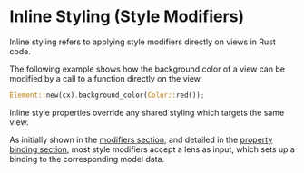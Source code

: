 # Inline Styling (Style Modifiers)
Inline styling refers to applying style modifiers directly on views in Rust code. 

The following example shows how the background color of a view can be modified by a call to a function directly on the view.
```rust
Element::new(cx).background_color(Color::red());
```

Inline style properties override any shared styling which targets the same view.

As initially shown in the [modifiers section](../views/modifiers.md), and detailed in the [property binding section](../binding/property_binding.md), most style modifiers accept a lens as input, which sets up a binding to the corresponding model data.